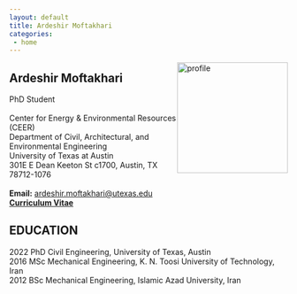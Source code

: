 ```yaml
---
layout: default
title: Ardeshir Moftakhari  
categories:
 - home
---
```

<img src="{{ site.baseurl }}/images/profile.jpg" alt="profile"
	title="Ardeshir Moftakhari" width="200" style="float: right;" />
	
	
## Ardeshir Moftakhari
PhD Student <br />
  <br />
  Center for Energy & Environmental Resources (CEER) <br />
  Department of Civil, Architectural, and Environmental Engineering <br />
  University of Texas at Austin <br />
  301E E Dean Keeton St c1700, Austin, TX 78712-1076 <br />
  <br />
**Email:** ardeshir.moftakhari@utexas.edu
<br/>
[**Curriculum Vitae**](Ardi_CV.pdf) 

## EDUCATION
2022		PhD Civil Engineering, University of Texas, Austin <br />
2016        MSc Mechanical Engineering, K. N. Toosi University of Technology, Iran<br />
2012		BSc Mechanical Engineering, Islamic Azad University, Iran<br />